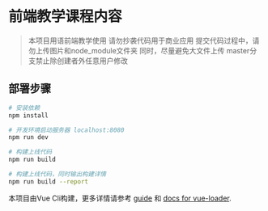 # 前端教学课程内容

> 本项目用语前端教学使用
> 请勿抄袭代码用于商业应用
> 提交代码过程中，请勿上传图片和node_module文件夹
> 同时，尽量避免大文件上传
> master分支禁止除创建者外任意用户修改



## 部署步骤

``` bash
# 安装依赖
npm install

# 开发环境启动服务器 localhost:8080
npm run dev

# 构建上线代码
npm run build

# 构建上线代码，同时输出构建详情
npm run build --report
```

本项目由Vue Cli构建，更多详情请参考 [guide](http://vuejs-templates.github.io/webpack/) 和 [docs for vue-loader](http://vuejs.github.io/vue-loader).
